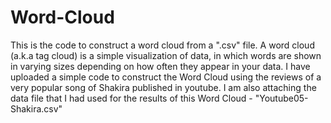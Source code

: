 # Word-Cloud
This is the code to construct a word cloud from a ".csv" file.
A word cloud (a.k.a tag cloud) is a simple visualization of data, in which words are shown in varying sizes depending on how often they appear in your data. I have uploaded a simple code to construct the Word Cloud using the reviews of a very popular song of Shakira published in youtube. I am also attaching the data file that I had used for the results of this Word Cloud - "Youtube05-Shakira.csv"
